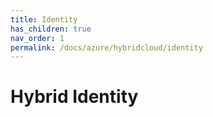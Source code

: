```yaml
---
title: Identity
has_children: true
nav_order: 1
permalink: /docs/azure/hybridcloud/identity
---
```


# Hybrid Identity
